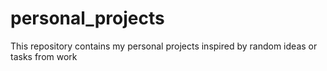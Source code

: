 # personal_projects
 This repository contains my personal projects inspired by random ideas or tasks from work
